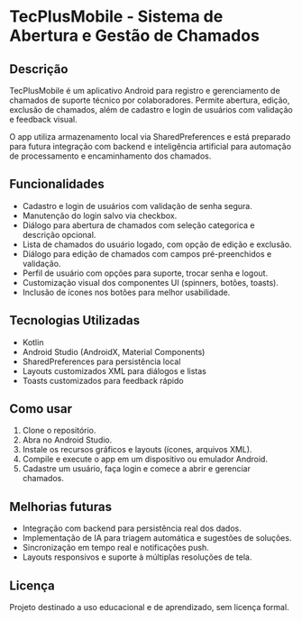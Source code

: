 # TecPlusMobile - Sistema de Abertura e Gestão de Chamados

## Descrição
TecPlusMobile é um aplicativo Android para registro e gerenciamento de chamados de suporte técnico por colaboradores. Permite abertura, edição, exclusão de chamados, além de cadastro e login de usuários com validação e feedback visual.

O app utiliza armazenamento local via SharedPreferences e está preparado para futura integração com backend e inteligência artificial para automação de processamento e encaminhamento dos chamados.

## Funcionalidades

- Cadastro e login de usuários com validação de senha segura.
- Manutenção do login salvo via checkbox.
- Diálogo para abertura de chamados com seleção categorica e descrição opcional.
- Lista de chamados do usuário logado, com opção de edição e exclusão.
- Diálogo para edição de chamados com campos pré-preenchidos e validação.
- Perfil de usuário com opções para suporte, trocar senha e logout.
- Customização visual dos componentes UI (spinners, botões, toasts).
- Inclusão de ícones nos botões para melhor usabilidade.

## Tecnologias Utilizadas

- Kotlin
- Android Studio (AndroidX, Material Components)
- SharedPreferences para persistência local
- Layouts customizados XML para diálogos e listas
- Toasts customizados para feedback rápido

## Como usar

1. Clone o repositório.
2. Abra no Android Studio.
3. Instale os recursos gráficos e layouts (ícones, arquivos XML).
4. Compile e execute o app em um dispositivo ou emulador Android.
5. Cadastre um usuário, faça login e comece a abrir e gerenciar chamados.

## Melhorias futuras

- Integração com backend para persistência real dos dados.
- Implementação de IA para triagem automática e sugestões de soluções.
- Sincronização em tempo real e notificações push.
- Layouts responsivos e suporte à múltiplas resoluções de tela.

## Licença

Projeto destinado a uso educacional e de aprendizado, sem licença formal.
